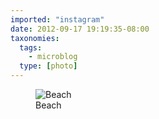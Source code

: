 ```yaml
---
imported: "instagram"
date: 2012-09-17 19:19:35-08:00
taxonomies:
  tags:
    - microblog
  type: [photo]
---
```

<figure>
  <img src="/media/images/photos/2012/09/40a206222cb57ff1e2b7df9937a8527d.jpg" title="Beach"/>
  <figcaption>Beach</figcaption>
</figure>

